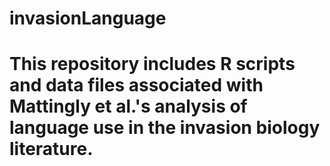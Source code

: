 # invasionLanguage

# This repository includes R scripts and data files associated with Mattingly et al.'s analysis of language use in the invasion biology literature.
